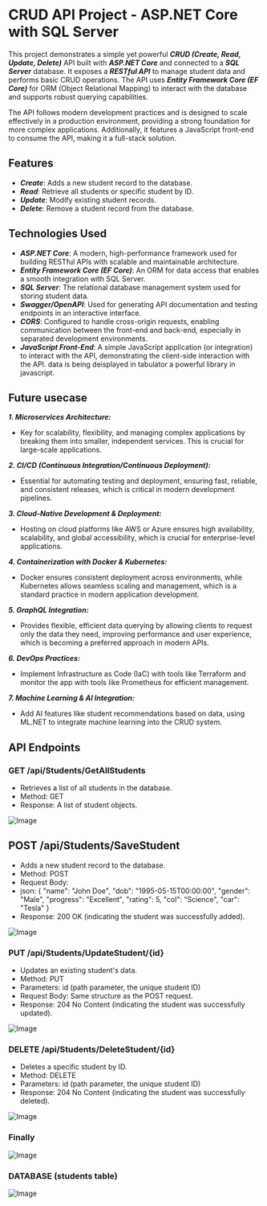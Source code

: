 # CRUD API Project - ASP.NET Core with SQL Server

This project demonstrates a simple yet powerful ***CRUD (Create, Read, Update, Delete)*** API built with ***ASP.NET Core*** and connected to a ***SQL Server*** database. It exposes a ***RESTful API*** to manage student data and performs basic CRUD operations. The API uses ***Entity Framework Core (EF Core)*** for ORM (Object Relational Mapping) to interact with the database and supports robust querying capabilities.

The API follows modern development practices and is designed to scale effectively in a production environment, providing a strong foundation for more complex applications. Additionally, it features a JavaScript front-end to consume the API, making it a full-stack solution.


## Features
* ***Create***: Adds a new student record to the database.
* ***Read***: Retrieve all students or specific student by ID.
* ***Update***: Modify existing student records.
* ***Delete***: Remove a student record from the database.


 ## Technologies Used
* ***ASP.NET Core***: A modern, high-performance framework used for building RESTful APIs with scalable and maintainable architecture.
* ***Entity Framework Core (EF Core)***: An ORM for data access that enables a smooth integration with SQL Server.
* ***SQL Server***: The relational database management system used for storing student data.
* ***Swagger/OpenAPI***: Used for generating API documentation and testing endpoints in an interactive interface.
* ***CORS***: Configured to handle cross-origin requests, enabling communication between the front-end and back-end, especially in separated development environments.
* ***JavaScript Front-End***: A simple JavaScript application (or integration) to interact with the API, demonstrating the client-side interaction with the API. data is being deisplayed in tabulator a powerful library in javascript.


## Future usecase
***1. Microservices Architecture:***
* Key for scalability, flexibility, and managing complex applications by breaking them into smaller, independent services. This is crucial for large-scale applications.
  
***2. CI/CD (Continuous Integration/Continuous Deployment):***
* Essential for automating testing and deployment, ensuring fast, reliable, and consistent releases, which is critical in modern development pipelines.
  
***3. Cloud-Native Development & Deployment:***
* Hosting on cloud platforms like AWS or Azure ensures high availability, scalability, and global accessibility, which is crucial for enterprise-level applications.
  
***4. Containerization with Docker & Kubernetes:***
* Docker ensures consistent deployment across environments, while Kubernetes allows seamless scaling and management, which is a standard practice in modern application development.
  
***5. GraphQL Integration:***
* Provides flexible, efficient data querying by allowing clients to request only the data they need, improving performance and user experience, which is becoming a preferred approach in modern APIs.
  
***6. DevOps Practices:***
* Implement Infrastructure as Code (IaC) with tools like Terraform and monitor the app with tools like Prometheus for efficient management.

***7. Machine Learning & AI Integration:***
* Add AI features like student recommendations based on data, using ML.NET to integrate machine learning into the CRUD system.
  

## API Endpoints
### GET /api/Students/GetAllStudents
* Retrieves a list of all students in the database.
* Method: GET
* Response: A list of student objects.
  
![Image](https://github.com/user-attachments/assets/13ed5af6-6423-41b5-b0e9-97c195b6b2ec)


## POST /api/Students/SaveStudent
* Adds a new student record to the database.
* Method: POST
* Request Body:
* json:
  {
    "name": "John Doe",
    "dob": "1995-05-15T00:00:00",
    "gender": "Male",
    "progress": "Excellent",
    "rating": 5,
    "col": "Science",
    "car": "Tesla"
 }
* Response: 200 OK (indicating the student was successfully added).

![Image](https://github.com/user-attachments/assets/c0632e8c-0a88-4c25-80db-b4ad16c58a37)


### PUT /api/Students/UpdateStudent/{id}
* Updates an existing student's data.
* Method: PUT
* Parameters: id (path parameter, the unique student ID)
* Request Body: Same structure as the POST request.
* Response: 204 No Content (indicating the student was successfully updated).

![Image](https://github.com/user-attachments/assets/c0cd7892-95dd-4857-ac5d-7e89cee5e195)


### DELETE /api/Students/DeleteStudent/{id}
* Deletes a specific student by ID.
* Method: DELETE
* Parameters: id (path parameter, the unique student ID)
* Response: 204 No Content (indicating the student was successfully deleted).

![Image](https://github.com/user-attachments/assets/faa87191-2f4e-462a-9e3b-7a198b60dbfb)



### Finally

![Image](https://github.com/user-attachments/assets/ee346335-1d37-4f0c-b928-4fee401d7731)


### DATABASE (students table)

![Image](https://github.com/user-attachments/assets/8c72b90e-7b5f-4e04-abc7-afb157a43191)




